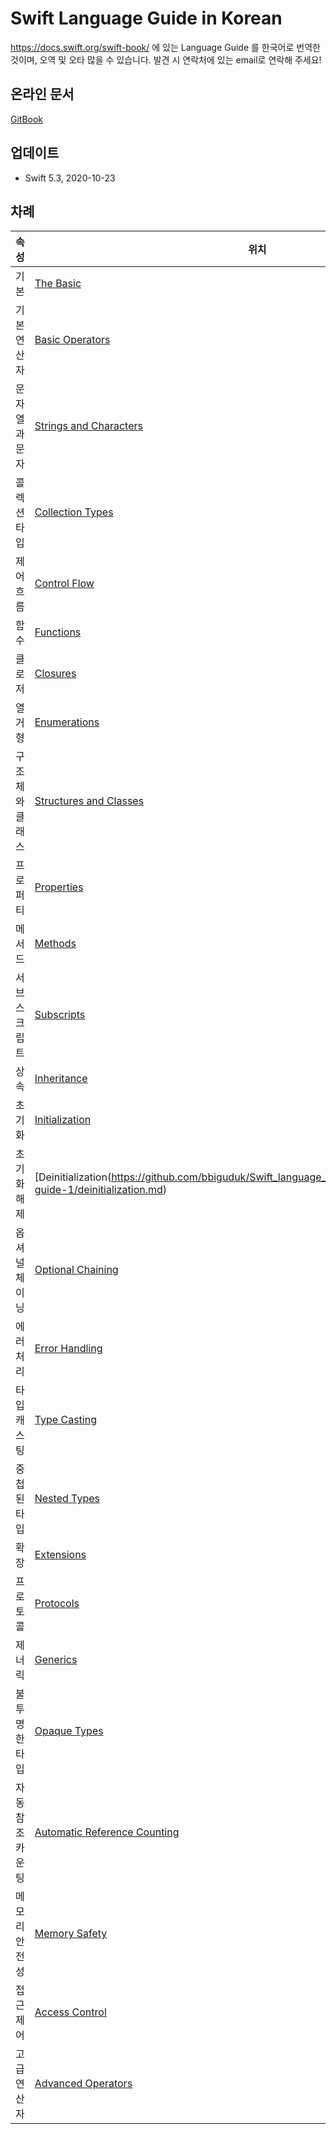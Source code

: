 # Swift Language Guide in Korean

https://docs.swift.org/swift-book/ 에 있는 Language Guide 를 한국어로 번역한 것이며, 오역 및 오타 많을 수 있습니다. 발견 시 연락처에 있는 email로 연락해 주세요!

## 온라인 문서

[GitBook](https://bbiguduk.gitbook.io/swift)

## 업데이트

* Swift 5.3, 2020-10-23

## 차례

|속성|위치|
|---|---|
|기본|[The Basic](https://github.com/bbiguduk/Swift_language_guide_kr/blob/master/language-guide-1/the-basics.md)|
|기본 연산자|[Basic Operators](https://github.com/bbiguduk/Swift_language_guide_kr/blob/master/language-guide-1/basic-operators.md)|
|문자열과 문자|[Strings and Characters](https://github.com/bbiguduk/Swift_language_guide_kr/blob/master/language-guide-1/strings-and-characters.md)|
|콜렉션 타입|[Collection Types](https://github.com/bbiguduk/Swift_language_guide_kr/blob/master/language-guide-1/collection-types.md)|
|제어 흐름|[Control Flow](https://github.com/bbiguduk/Swift_language_guide_kr/blob/master/language-guide-1/control-flow.md)|
|함수|[Functions](https://github.com/bbiguduk/Swift_language_guide_kr/blob/master/language-guide-1/functions.md)|
|클로저|[Closures](https://github.com/bbiguduk/Swift_language_guide_kr/blob/master/language-guide-1/closures.md)|
|열거형|[Enumerations](https://github.com/bbiguduk/Swift_language_guide_kr/blob/master/language-guide-1/enumerations.md)|
|구조체와 클래스|[Structures and Classes](https://github.com/bbiguduk/Swift_language_guide_kr/blob/master/language-guide-1/structures-and-classes.md)|
|프로퍼티|[Properties](https://github.com/bbiguduk/Swift_language_guide_kr/blob/master/language-guide-1/properties.md)|
|메서드|[Methods](https://github.com/bbiguduk/Swift_language_guide_kr/blob/master/language-guide-1/methods.md)|
|서브 스크립트|[Subscripts](https://github.com/bbiguduk/Swift_language_guide_kr/blob/master/language-guide-1/subscripts.md)|
|상속|[Inheritance](https://github.com/bbiguduk/Swift_language_guide_kr/blob/master/language-guide-1/inheritance.md)|
|초기화|[Initialization](https://github.com/bbiguduk/Swift_language_guide_kr/blob/master/language-guide-1/initialization.md)|
|초기화 해제|[Deinitialization(https://github.com/bbiguduk/Swift_language_guide_kr/blob/master/language-guide-1/deinitialization.md)|
|옵셔널 체이닝|[Optional Chaining](https://github.com/bbiguduk/Swift_language_guide_kr/blob/master/language-guide-1/optional-chaining.md)|
|에러 처리|[Error Handling](https://github.com/bbiguduk/Swift_language_guide_kr/blob/master/language-guide-1/error-handling.md)|
|타입 캐스팅|[Type Casting](https://github.com/bbiguduk/Swift_language_guide_kr/blob/master/language-guide-1/type-casting.md)|
|중첩된 타입|[Nested Types](https://github.com/bbiguduk/Swift_language_guide_kr/blob/master/language-guide-1/nested-types.md)|
|확장|[Extensions](https://github.com/bbiguduk/Swift_language_guide_kr/blob/master/language-guide-1/extensions.md)|
|프로토콜|[Protocols](https://github.com/bbiguduk/Swift_language_guide_kr/blob/master/language-guide-1/protocols.md)|
|제너릭|[Generics](https://github.com/bbiguduk/Swift_language_guide_kr/blob/master/language-guide-1/generics.md)|
|불투명한 타입|[Opaque Types](https://github.com/bbiguduk/Swift_language_guide_kr/blob/master/language-guide-1/opaque-types.md)|
|자동 참조 카운팅|[Automatic Reference Counting](https://github.com/bbiguduk/Swift_language_guide_kr/blob/master/language-guide-1/automatic-reference-counting.md)|
|메모리 안전성|[Memory Safety](https://github.com/bbiguduk/Swift_language_guide_kr/blob/master/language-guide-1/memory-safety.md)|
|접근 제어|[Access Control](https://github.com/bbiguduk/Swift_language_guide_kr/blob/master/language-guide-1/access-control.md)|
|고급 연산자|[Advanced Operators](https://github.com/bbiguduk/Swift_language_guide_kr/blob/master/language-guide-1/advanced-operators.md)|

